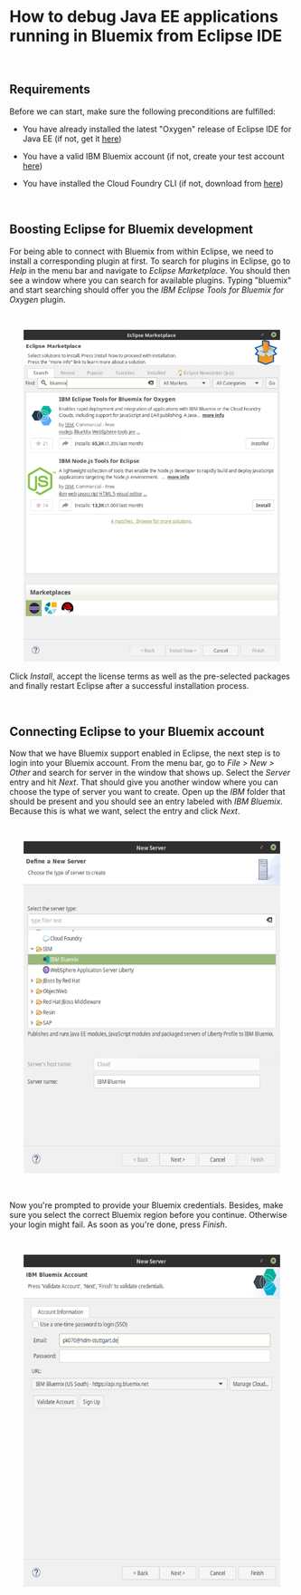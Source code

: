 # How to debug Java EE applications running in Bluemix from Eclipse IDE 

<br/>

## Requirements

Before we can start, make sure the following preconditions are fulfilled:

* You have already installed the latest "Oxygen" release of Eclipse IDE for Java EE (if not, get it <a href="https://www.eclipse.org/downloads/packages/eclipse-ide-java-ee-developers/oxygenr">here</a>)

* You have a valid IBM Bluemix account (if not, create your test account <a href="https://www.ibm.com/cloud-computing/bluemix/">here</a>)

* You have installed the Cloud Foundry CLI (if not, download from <a href="https://github.com/cloudfoundry/cli">here</a>)

<br/>

## Boosting Eclipse for Bluemix development

For being able to connect with Bluemix from within Eclipse, we need to install a corresponding plugin at first. To search for plugins in Eclipse, go to _Help_ in the menu bar and navigate to _Eclipse Marketplace_. You should then see a window where you can search for available plugins. Typing "bluemix" and start searching should offer you the _IBM Eclipse Tools for Bluemix for Oxygen_ plugin. 

<br/>
<p align="center">
  <img src="https://github.com/dev4cloud/bluemix-remote-debugging/blob/master/graphics/bluemix-plugin.png" width=454 height=586>
</p>

Click _Install_, accept the license terms as well as the pre-selected packages and finally restart Eclipse after a successful installation process.

<br/>

## Connecting Eclipse to your Bluemix account

Now that we have Bluemix support enabled in Eclipse, the next step is to login into your Bluemix account. From the menu bar, go to _File >  New > Other_ and search for server in the window that shows up. Select the _Server_ entry and hit _Next_. That should give you another window where you can choose the type of server you want to create. Open up the _IBM_ folder that should be present and you should see an entry labeled with _IBM Bluemix_. Because this is what we want, select the entry and click _Next_.

<br/>
<p align="center">
  <img src="https://github.com/dev4cloud/bluemix-remote-debugging/blob/master/graphics/eclipse-bluemix-1.png" width=454 height=586>
</p>
<br/>

Now you're prompted to provide your Bluemix credentials. Besides, make sure you select the correct Bluemix region before you continue. Otherwise your login might fail. As soon as you're done, press _Finish_.

<br/>
<p align="center">
  <img src="https://github.com/dev4cloud/bluemix-remote-debugging/blob/master/graphics/eclipse-bluemix-2.png" width=454 height=586>
</p>
<br/>



